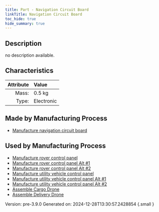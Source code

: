 ```yaml
---
title: Part - Navigation Circuit Board
linkTitle: Navigation Circuit Board
toc_hide: true
hide_summary: true
---
```


## Description
no description available.

## Characteristics

| Attribute      | Value |
|--------:|:------|
|Mass:|0.5 kg|
|Type:|Electronic|

## Made by Manufacturing Process

- [Manufacture navigation circuit board](/docs/definitions/process/manufacture-navigation-circuit-board)

## Used by Manufacturing Process

- [Manufacture rover control panel](/docs/definitions/process/manufacture-rover-control-panel)
- [Manufacture rover control panel Alt #1](/docs/definitions/process/manufacture-rover-control-panel-alt--1)
- [Manufacture rover control panel Alt #2](/docs/definitions/process/manufacture-rover-control-panel-alt--2)
- [Manufacture utility vehicle control panel](/docs/definitions/process/manufacture-utility-vehicle-control-panel)
- [Manufacture utility vehicle control panel Alt #1](/docs/definitions/process/manufacture-utility-vehicle-control-panel-alt--1)
- [Manufacture utility vehicle control panel Alt #2](/docs/definitions/process/manufacture-utility-vehicle-control-panel-alt--2)
- [Assemble Cargo Drone](/docs/definitions/process/assemble-cargo-drone)
- [Assemble Delivery Drone](/docs/definitions/process/assemble-delivery-drone)


Version: pre-3.9.0 Generated on: 2024-12-28T13:30:57.2428854
{.small }

